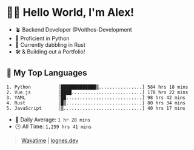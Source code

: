 # 🎷🐛 Hello World, I'm Alex!

- 🪴 Backend Developer @Voithos-Development
- 🐍 Proficient in Python
- 🦀 Currently dabbling in Rust
- 🛠️ & Building out a Portfolio!

## 💚 My Top Languages
```
1. Python          [█████████████▒................] 584 hrs 18 mins
2. Vue.js          [████..........................] 178 hrs 22 mins
3. YAML            [██............................] 98 hrs 42 mins
4. Rust            [█▒............................] 80 hrs 34 mins
5. JavaScript      [▒.............................] 40 hrs 17 mins
```
- 💪 Daily Average: `1 hr 28 mins`
- 🕑 All Time: `1,259 hrs 41 mins`

> [Wakatime](https://wakatime.com/@lognes) | [lognes.dev](https://lognes.dev)